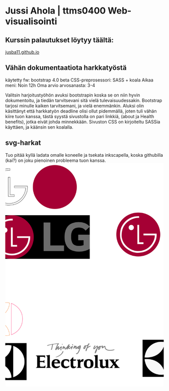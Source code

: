 # Jussi Ahola | ttms0400 Web-visualisointi

## Kurssin palautukset löytyy täältä:
[jusba11.github.io](https://jusba11.github.io)

## Vähän dokumentaatiota harkkatyöstä
käytetty fw: bootstrap 4.0 beta
CSS-preprosessori: SASS + koala
Aikaa meni: Noin 12h
Oma arvio arvosanasta: 3-4

Valitsin harjoitustyöhön avuksi bootstrapin koska se on niin hyvin dokumentoitu, ja tiedän tarvitsevani sitä vielä tulevaisuudessakin.
Bootstrap tarjosi minulle kaiken tarvitsemani, ja vielä enemmänkin.
Aluksi olin käsittänyt että harkkatyön deadline olisi ollut pidemmällä, joten tuli vähän kiire tuon kanssa, tästä syystä sivustolla on pari linkkiä, (about ja Health benefits), jotka eivät johda minnekkään.
Sivuston CSS on kirjoiteltu SASSia käyttäen, ja käänsin sen koalalla.

## svg-harkat
Tuo pitää kyllä ladata omalle koneelle ja tsekata inkscapella, koska githubilla (kai?) on joku pienoinen probleema tuon kanssa.
![alt text](https://github.com/JAMK-IT-STUDENT/ttms0400-web-visualisointi-yhteinen-harjoitus-Jusba11/blob/master/logoharkka.svg)
